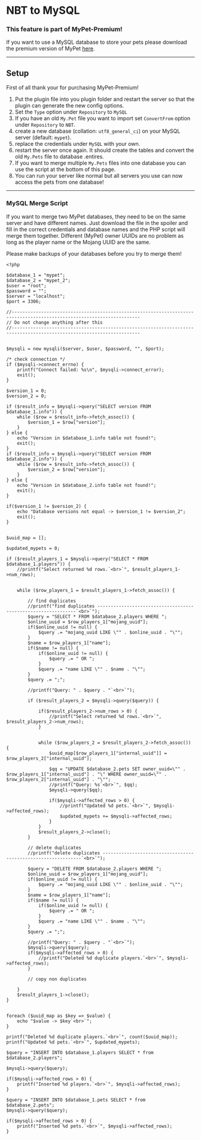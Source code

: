 # NBT to MySQL


### This feature is part of MyPet-Premium!

If you want to use a MySQL database to store your pets please download the premium version of MyPet [here](https://www.spigotmc.org/resources/mypet-premium.17566/).

----

## Setup

First of all thank your for purchasing MyPet-Premium!

 1.  Put the plugin file into you plugin folder and restart the server so that the plugin can generate the new config options.
 2.  Set the `Type` option under `Repository` to `MySQL`
 3.  If you have an old `My.Pet` file you want to import set `ConvertFrom` option under `Repository` to `NBT`.
 4.  create a new database (collation: `utf8_general_ci`) on your MySQL server (default: `mypet`).
 5.  replace the credentials under `MySQL` with your own.
 6.  restart the server once again. It should create the tables and convert the old `My.Pets` file to database .entires.
 7.  If you want to merge multiple `My.Pets` files into one database you can use the script at the bottom of this page.
 8.  You can run your server like normal but all servers you use can now access the pets from one database!

----

### MySQL Merge Script

If you want to merge two MyPet databases, they need to be on the same server and have different names. Just download the file in the spoiler and fill in the correct credentials and database names and the PHP script will merge them together. Different (MyPet) owner UUIDs are no problem as long as the player name or the Mojang UUID are the same.

Please make backups of your databases before you try to merge them!

~~~
<?php

$database_1 = "mypet";
$database_2 = "mypet_2";
$user = "root";
$password = "";
$server = "localhost";
$port = 3306;

//----------------------------------------------------------------------------------------------------------------------
// Do not change anything after this
//----------------------------------------------------------------------------------------------------------------------


$mysqli = new mysqli($server, $user, $password, "", $port);

/* check connection */
if ($mysqli->connect_errno) {
    printf("Connect failed: %s\n", $mysqli->connect_error);
    exit();
}

$version_1 = 0;
$version_2 = 0;

if ($result_info = $mysqli->query("SELECT version FROM $database_1.info")) {
    while ($row = $result_info->fetch_assoc()) {
        $version_1 = $row["version"];
    }
} else {
    echo "Version in $database_1.info table not found!";
    exit();
}
if ($result_info = $mysqli->query("SELECT version FROM $database_2.info")) {
    while ($row = $result_info->fetch_assoc()) {
        $version_2 = $row["version"];
    }
} else {
    echo "Version in $database_2.info table not found!";
    exit();
}

if($version_1 != $version_2) {
    echo "Database versions not equal -> $version_1 != $version_2";
    exit();
}


$uuid_map = [];

$updated_mypets = 0;

if ($result_players_1 = $mysqli->query("SELECT * FROM $database_1.players")) {
    //printf("Select returned %d rows.`<br>`", $result_players_1->num_rows);


    while ($row_players_1 = $result_players_1->fetch_assoc()) {

        // find duplicates
        //printf("find duplicates --------------------------------------------------------------`<br>`");
        $query = "SELECT * FROM $database_2.players WHERE ";
        $online_uuid = $row_players_1["mojang_uuid"];
        if($online_uuid != null) {
            $query .= "mojang_uuid LIKE \"" . $online_uuid . "\"";
        }
        $name = $row_players_1["name"];
        if($name != null) {
            if($online_uuid != null) {
                $query .= " OR ";
            }
            $query .= "name LIKE \"" . $name . "\"";
        }
        $query .= ";";

        //printf("Query: " . $query . "`<br>`");

        if ($result_players_2 = $mysqli->query($query)) {

            if($result_players_2->num_rows > 0) {
                //printf("Select returned %d rows.`<br>`", $result_players_2->num_rows);
            }


            while ($row_players_2 = $result_players_2->fetch_assoc()) {
                $uuid_map[$row_players_1["internal_uuid"]] = $row_players_2["internal_uuid"];

                $qq = "UPDATE $database_2.pets SET owner_uuid=\"" . $row_players_1["internal_uuid"] . "\" WHERE owner_uuid=\"" . $row_players_2["internal_uuid"] . "\"";
                //printf("Query: %s`<br>`", $qq);
                $mysqli->query($qq);

                if($mysqli->affected_rows > 0) {
                    //printf("Updated %d pets.`<br>`", $mysqli->affected_rows);
                    $updated_mypets += $mysqli->affected_rows;
                }
            }
            $result_players_2->close();
        }

        // delete duplicates
        //printf("delete duplicates --------------------------------------------------------------`<br>`");

        $query = "DELETE FROM $database_2.players WHERE ";
        $online_uuid = $row_players_1["mojang_uuid"];
        if($online_uuid != null) {
            $query .= "mojang_uuid LIKE \"" . $online_uuid . "\"";
        }
        $name = $row_players_1["name"];
        if($name != null) {
            if($online_uuid != null) {
                $query .= " OR ";
            }
            $query .= "name LIKE \"" . $name . "\"";
        }
        $query .= ";";

        //printf("Query: " . $query . "`<br>`");
        $mysqli->query($query);
        if($mysqli->affected_rows > 0) {
            //printf("Deleted %d duplicate players.`<br>`", $mysqli->affected_rows);
        }

        // copy non duplicates

    }
    $result_players_1->close();
}


foreach ($uuid_map as $key => $value) {
    echo "$value -> $key`<br>`";
}

printf("Deleted %d duplicate players.`<br>`", count($uuid_map));
printf("Updated %d pets.`<br>`", $updated_mypets);

$query = "INSERT INTO $database_1.players SELECT * from $database_2.players";

$mysqli->query($query);

if($mysqli->affected_rows > 0) {
    printf("Inserted %d players.`<br>`", $mysqli->affected_rows);
}

$query = "INSERT INTO $database_1.pets SELECT * from $database_2.pets";
$mysqli->query($query);

if($mysqli->affected_rows > 0) {
    printf("Inserted %d pets.`<br>`", $mysqli->affected_rows);
}
~~~
